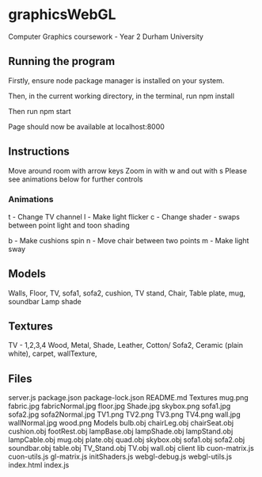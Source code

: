 # graphicsWebGL
Computer Graphics coursework - Year 2 Durham University

## Running the program

Firstly, ensure node package manager is installed on your system.

Then, in the current working directory, in the terminal, run npm install

Then run npm start

Page should now be available at localhost:8000

## Instructions

Move around room with arrow keys
Zoom in with w and out with s
Please see animations below for further controls

### Animations

t - Change TV channel
l - Make light flicker
c - Change shader - swaps between point light and toon shading

b - Make cushions spin
n - Move chair between two points
m - Make light sway

## Models

Walls,
Floor,
TV,
sofa1,
sofa2,
cushion,
TV stand,
Chair,
Table
plate,
mug,
soundbar
Lamp shade

## Textures

TV - 1,2,3,4
Wood,
Metal,
Shade,
Leather,
Cotton/ Sofa2,
Ceramic (plain white),
carpet,
wallTexture,

## Files

server.js
package.json
package-lock.json
README.md
Textures
	mug.png
	fabric.jpg
	fabricNormal.jpg
	floor.jpg
	Shade.jpg
	skybox.png
	sofa1.jpg
	sofa2.jpg
	sofa2Normal.jpg
	TV1.png
	TV2.png
	TV3.png
	TV4.png
	wall.jpg
	wallNormal.jpg
	wood.png
Models
	bulb.obj
	chairLeg.obj
	chairSeat.obj
	cushion.obj
	footRest.obj
	lampBase.obj
	lampShade.obj
	lampStand.obj
	lampCable.obj
	mug.obj
	plate.obj
	quad.obj
	skybox.obj
	sofa1.obj
	sofa2.obj
	soundbar.obj
	table.obj
	TV_Stand.obj
	TV.obj
	wall.obj
client
	lib
		cuon-matrix.js
		cuon-utils.js
		gl-matrix.js
		initShaders.js
		webgl-debug.js
		webgl-utils.js
	index.html
	index.js

